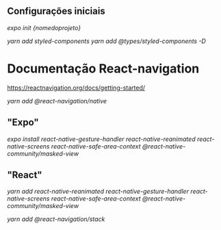## Configurações iniciais

*expo init {nomedoprojeto}*

*yarn add styled-components*
*yarn add @types/styled-components -D*

# Documentação React-navigation
https://reactnavigation.org/docs/getting-started/


*yarn add @react-navigation/native*

## "Expo" 
*expo install react-native-gesture-handler react-native-reanimated react-native-screens react-native-safe-area-context @react-native-community/masked-view*

## "React"
*yarn add react-native-reanimated react-native-gesture-handler react-native-screens react-native-safe-area-context @react-native-community/masked-view*

*yarn add @react-navigation/stack*